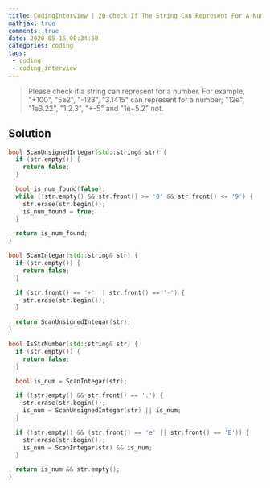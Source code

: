 ```yaml
---
title: CodingInterview | 20 Check If The String Can Represent For A Number
mathjax: true
comments: true
date: 2020-05-15 00:34:50
categories: coding
tags:
 - coding
 - coding_interview
---
```


> Please check if a string can represent for a number. For example, "+100", "5e2", "-123", "3.1415" can represent for a number; "12e", "1a3.22", "1.2.3", "+-5" and "1e+5.2" not.
<!-- more -->
## Solution
```C++
bool ScanUnsignedIntegar(std::string& str) {
  if (str.empty()) {
    return false;
  }

  bool is_num_found(false);
  while (!str.empty() && str.front() >= '0' && str.front() <= '9') {
    str.erase(str.begin());
    is_num_found = true;
  }

  return is_num_found;
}

bool ScanIntegar(std::string& str) {
  if (str.empty()) {
    return false;
  }

  if (str.front() == '+' || str.front() == '-') {
    str.erase(str.begin());
  }

  return ScanUnsignedIntegar(str);
}

bool IsStrNumber(std::string& str) {
  if (str.empty()) {
    return false;
  }

  bool is_num = ScanIntegar(str);

  if (!str.empty() && str.front() == '.') {
    str.erase(str.begin());
    is_num = ScanUnsignedIntegar(str) || is_num;
  }

  if (!str.empty() && (str.front() == 'e' || str.front() == 'E')) {
    str.erase(str.begin());
    is_num = ScanIntegar(str) && is_num;
  }

  return is_num && str.empty();
}
```
